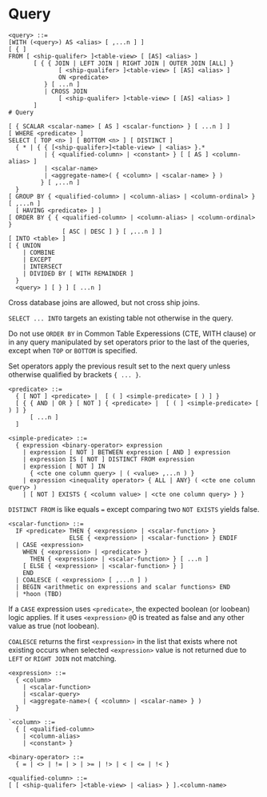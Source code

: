 
# Query

```
<query> ::=
[WITH (<query>) AS <alias> [ ,...n ] ]
[ { ]
FROM [ <ship-qualifer> ]<table-view> [ [AS] <alias> ]
       [ { { JOIN | LEFT JOIN | RIGHT JOIN | OUTER JOIN [ALL] }
              [ <ship-qualifer> ]<table-view> [ [AS] <alias> ]
              ON <predicate> 
          } [ ...n ]
          | CROSS JOIN
		      [ <ship-qualifer> ]<table-view> [ [AS] <alias> ]
       ]
# Query

[ { SCALAR <scalar-name> [ AS ] <scalar-function> } [ ...n ] ]       
[ WHERE <predicate> ]
SELECT [ TOP <n> ] [ BOTTOM <n> ] [ DISTINCT ]
  { * | { { [<ship-qualifer>]<table-view> | <alias> }.*
          | { <qualified-column> | <constant> } [ [ AS ] <column-alias> ]
          | <scalar-name>
          | <aggregate-name>( { <column> | <scalar-name> } )
         } [ ,...n ]
  }
[ GROUP BY { <qualified-column> | <column-alias> | <column-ordinal> } [ ,...n ] 
  [ HAVING <predicate> ] ]
[ ORDER BY { { <qualified-column> | <column-alias> | <column-ordinal> } 
               [ ASC | DESC ] } [ ,...n ] ]
[ INTO <table> ]
[ { UNION 
    | COMBINE 
    | EXCEPT 
    | INTERSECT 
    | DIVIDED BY [ WITH REMAINDER ] 
  }
  <query> ] [ } ] [ ...n ]
```
Cross database joins are allowed, but not cross ship joins.

`SELECT ... INTO` targets an existing table not otherwise in the query.

Do not use `ORDER BY` in Common Table Experessions (CTE, WITH clause) or in any query manipulated by set operators prior to the last of the queries, except when `TOP` or `BOTTOM` is specified.

Set operators apply the previous result set to the next query unless otherwise qualified by brackets `{ ... }`.

```
<predicate> ::= 
  { [ NOT ] <predicate> |  [ ( ] <simple-predicate> [ ) ] }
  [ { { AND | OR } [ NOT ] { <predicate> |  [ ( ] <simple-predicate> [ ) ] }
      [ ...n ]
  ]
```

```
<simple-predicate> ::=
  { expression <binary-operator> expression
    | expression [ NOT ] BETWEEN expression [ AND ] expression
    | expression IS [ NOT ] DISTINCT FROM expression
    | expression [ NOT ] IN
      { <cte one column query> | ( <value> ,...n ) }
    | expression <inequality operator> { ALL | ANY} ( <cte one column query> )
    | [ NOT ] EXISTS { <column value> | <cte one column query> } }
```
`DISTINCT FROM` is like equals `=` except comparing two `NOT EXISTS` yields false.

```
<scalar-function> ::=
  IF <predicate> THEN { <expression> | <scalar-function> } 
                 ELSE { <expression> | <scalar-function> } ENDIF
  | CASE <expression>
    WHEN { <expression> | <predicate> } 
	  THEN { <expression> | <scalar-function> } [ ...n ]
    [ ELSE { <expression> | <scalar-function> } ]
    END
  | COALESCE ( <expression> [ ,...n ] )
  | BEGIN <arithmetic on expressions and scalar functions> END
  | *hoon (TBD)
```
If a `CASE` expression uses `<predicate>`, the expected boolean (or loobean) logic applies. 
If it uses `<expression>` `@`0 is treated as false and any other value as true (not loobean).

`COALESCE` returns the first `<expression>` in the list that exists where not existing occurs when selected `<expression>` value is not returned due to `LEFT` or `RIGHT JOIN` not matching.

```
<expression> ::=
  { <column>
    | <scalar-function>
	| <scalar-query>
    | <aggregate-name>( { <column> | <scalar-name> } )
  }
```

```
`<column> ::=
  { [ <qualified-column>
    | <column-alias>
    | <constant> }
```

```
<binary-operator> ::=
  { = | <> | != | > | >= | !> | < | <= | !< }
```

```
<qualified-column> ::= 
[ [ <ship-qualifer> ]<table-view> | <alias> } ].<column-name>
```
